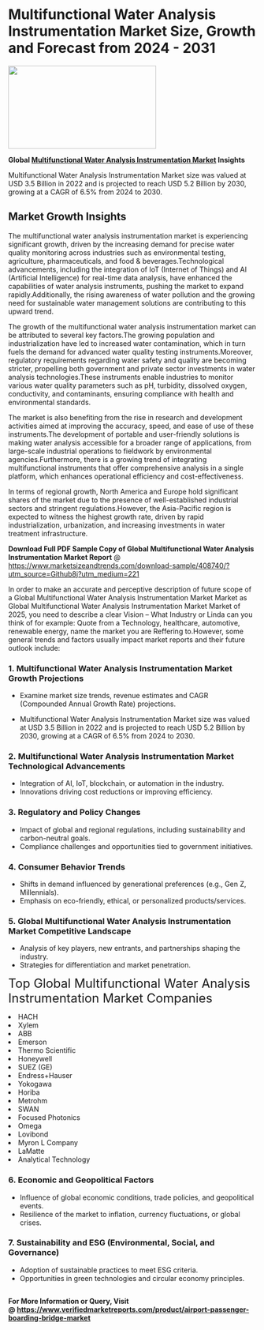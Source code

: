 <H1>Multifunctional Water Analysis Instrumentation Market Size, Growth and Forecast from 2024 - 2031</H1><img class="aligncenter size-medium wp-image-584254" src="https://thirdeyenews.in/wp-content/uploads/2024/09/Global-Market-Research-300x168.jpeg" alt="" width="300" height="168" /><p><strong>Global&nbsp;<a href="https://www.marketsizeandtrends.com/download-sample/408740/?utm_source=Github8j?utm_medium=221">Multifunctional Water Analysis Instrumentation Market</a> Insights</strong></p><p>Multifunctional Water Analysis Instrumentation Market size was valued at USD 3.5 Billion in 2022 and is projected to reach USD 5.2 Billion by 2030, growing at a CAGR of 6.5% from 2024 to 2030.</p><p><h2>Market Growth Insights</h2> <p>The multifunctional water analysis instrumentation market is experiencing significant growth, driven by the increasing demand for precise water quality monitoring across industries such as environmental testing, agriculture, pharmaceuticals, and food & beverages.Technological advancements, including the integration of IoT (Internet of Things) and AI (Artificial Intelligence) for real-time data analysis, have enhanced the capabilities of water analysis instruments, pushing the market to expand rapidly.Additionally, the rising awareness of water pollution and the growing need for sustainable water management solutions are contributing to this upward trend.</p> <p>The growth of the multifunctional water analysis instrumentation market can be attributed to several key factors.The growing population and industrialization have led to increased water contamination, which in turn fuels the demand for advanced water quality testing instruments.Moreover, regulatory requirements regarding water safety and quality are becoming stricter, propelling both government and private sector investments in water analysis technologies.These instruments enable industries to monitor various water quality parameters such as pH, turbidity, dissolved oxygen, conductivity, and contaminants, ensuring compliance with health and environmental standards.</p> <p>The market is also benefiting from the rise in research and development activities aimed at improving the accuracy, speed, and ease of use of these instruments.The development of portable and user-friendly solutions is making water analysis accessible for a broader range of applications, from large-scale industrial operations to fieldwork by environmental agencies.Furthermore, there is a growing trend of integrating multifunctional instruments that offer comprehensive analysis in a single platform, which enhances operational efficiency and cost-effectiveness.</p> <p>In terms of regional growth, North America and Europe hold significant shares of the market due to the presence of well-established industrial sectors and stringent regulations.However, the Asia-Pacific region is expected to witness the highest growth rate, driven by rapid industrialization, urbanization, and increasing investments in water treatment infrastructure.</p> <p><span class=""><strong>Download Full PDF Sample Copy of Global Multifunctional Water Analysis Instrumentation Market Report</strong> @ <a href="https://www.marketsizeandtrends.com/download-sample/408740/?utm_source=Github8j?utm_medium=221" target="_blank">https://www.marketsizeandtrends.com/download-sample/408740/?utm_source=Github8j?utm_medium=221</a></span></p><p>In order to make an accurate and perceptive description of future scope of a Global&nbsp;Multifunctional Water Analysis Instrumentation Market Market as Global&nbsp;Multifunctional Water Analysis Instrumentation Market Market of 2025, you need to describe a clear Vision &ndash; What Industry or Linda can you think of for example: Quote from a Technology, healthcare, automotive, renewable energy, name the market you are Reffering to.However, some general trends and factors usually impact market reports and their future outlook include:</p><h3>1.&nbsp;<strong>Multifunctional Water Analysis Instrumentation Market Growth Projections</strong></h3><ul><li>Examine market size trends, revenue estimates and CAGR (Compounded Annual Growth Rate) projections.</li><li><p>Multifunctional Water Analysis Instrumentation Market size was valued at USD 3.5 Billion in 2022 and is projected to reach USD 5.2 Billion by 2030, growing at a CAGR of 6.5% from 2024 to 2030.</p></li></ul><h3>2.&nbsp;<strong>Multifunctional Water Analysis Instrumentation Market Technological Advancements</strong></h3><ul><li>Integration of AI, IoT, blockchain, or automation in the industry.</li><li>Innovations driving cost reductions or improving efficiency.</li></ul><h3>3.&nbsp;<strong>Regulatory and Policy Changes</strong></h3><ul><li>Impact of global and regional regulations, including sustainability and carbon-neutral goals.</li><li>Compliance challenges and opportunities tied to government initiatives.</li></ul><h3>4.&nbsp;<strong>Consumer Behavior Trends</strong></h3><ul><li>Shifts in demand influenced by generational preferences (e.g., Gen Z, Millennials).</li><li>Emphasis on eco-friendly, ethical, or personalized products/services.</li></ul><h3>5.&nbsp;<strong>Global Multifunctional Water Analysis Instrumentation Market Competitive Landscape</strong></h3><ul><li>Analysis of key players, new entrants, and partnerships shaping the industry.</li><li>Strategies for differentiation and market penetration.</li></ul><p data-pm-slice="1 1 []"><span style="color: inherit; font-family: inherit; font-size: 25px;">Top Global Multifunctional Water Analysis Instrumentation Market Companies</span></p><div class="" data-test-id=""><p><li>HACH</li><li> Xylem</li><li> ABB</li><li> Emerson</li><li> Thermo Scientific</li><li> Honeywell</li><li> SUEZ (GE)</li><li> Endress+Hauser</li><li> Yokogawa</li><li> Horiba</li><li> Metrohm</li><li> SWAN</li><li> Focused Photonics</li><li> Omega</li><li> Lovibond</li><li> Myron L Company</li><li> LaMatte</li><li> Analytical Technology</li></p></div><h3>6.&nbsp;<strong>Economic and Geopolitical Factors</strong></h3><ul><li>Influence of global economic conditions, trade policies, and geopolitical events.</li><li>Resilience of the market to inflation, currency fluctuations, or global crises.</li></ul><h3>7.&nbsp;<strong>Sustainability and ESG (Environmental, Social, and Governance)</strong></h3><ul><li>Adoption of sustainable practices to meet ESG criteria.</li><li>Opportunities in green technologies and circular economy principles.</li></ul><h2><strong style="font-size: 14px;">For More Information or Query, Visit @&nbsp;</strong><a style="background-color: #ffffff; font-size: 14px;" href="https://www.marketsizeandtrends.com/report/multifunctional-water-analysis-instrumentation-market/" target="_blank">https://www.verifiedmarketreports.com/product/airport-passenger-boarding-bridge-market</a></h2>